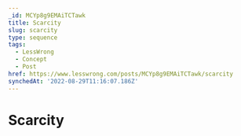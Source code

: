 ```yaml
---
_id: MCYp8g9EMAiTCTawk
title: Scarcity
slug: scarcity
type: sequence
tags:
  - LessWrong
  - Concept
  - Post
href: https://www.lesswrong.com/posts/MCYp8g9EMAiTCTawk/scarcity
synchedAt: '2022-08-29T11:16:07.186Z'
---
```

# Scarcity

